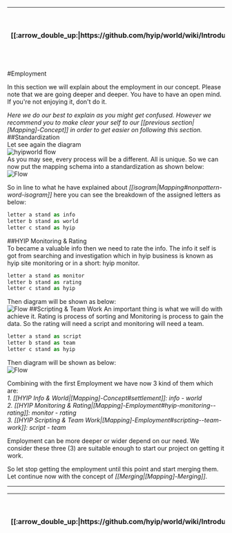<table>
  <thead>
    <tr>
      <th>[[:arrow_double_up:|https://github.com/hyip/world/wiki/Introduction]]</th>
      <th>[[:arrow_up_small:|https://github.com/hyipworld/hyipworld.github.io/wiki/Introduction]]</th>
      <th>[[:rewind:|Introduction]] [[Intro|Introduction]]</th>
      <th>[[:arrow_backward:|[Mapping]-Concept]] [[Prev|[Mapping]-Concept]]</th>
      <th>[[:repeat:|[Mapping]-Employment]] [[Reload|[Mapping]-Employment]]</th>
      <th>[[Next|[Mapping]-Merging]] [[:arrow_forward:|[Mapping]-Merging]]</th>
      <th>[[Last|[Mapping]-Overall]] [[:fast_forward:|[Mapping]-Overall]]</th>
      <th>[[:arrow_down_small:|https://github.com/hyip/rating]]</th>
      <th>[[:arrow_double_down:|https://github.com/hyip/rating/wiki/Introduction]]</th>
    </tr>
  </thead>
</table>
#Employment

In this section we will explain about the employment in our concept. Please note that we are going deeper and deeper. You have to have an open mind. If you're not enjoying it, don't do it.

_Here we do our best to explain as you might get confused. However we recommend you to make clear your self to our [[previous section|[Mapping]-Concept]] in order to get easier on following this section._
##Standardization  
Let see again the diagram  
![hyipworld flow](https://hyipworld.github.io/images/github/doc/figure6.png)  
As you may see, every process will be a different. All is unique. So we can now put the mapping schema into a standardization as shown below:  
![Flow](https://hyipworld.github.io/images/github/doc/figure7.png)  

So in line to what he have explained about _[[isogram|Mapping#nonpattern-word-isogram]]_ here you can see the breakdown of the assigned letters as below: 
```js
letter a stand as info  
letter b stand as world  
letter c stand as hyip  
```
##HYIP Monitoring & Rating  
To became a valuable info then we need to rate the info. The info it self is got from searching and investigation which in hyip business is known as hyip site monitoring or in a short: hyip monitor.  
```js
letter a stand as monitor  
letter b stand as rating  
letter c stand as hyip  
```
Then diagram will be shown as below:  
![Flow](https://hyipworld.github.io/images/github/doc/figure8.png)
##Scripting & Team Work
An important thing is what we will do with achieve it. Rating is process of sorting and Monitoring is process to gain the data. So the rating will need a script and monitoring will need a team.    
```js
letter a stand as script  
letter b stand as team  
letter c stand as hyip  
```
Then diagram will be shown as below:  
![Flow](https://hyipworld.github.io/images/github/doc/figure9.png)

Combining with the first Employment we have now 3 kind of them which are:  
_1. [[HYIP Info & World|[Mapping]-Concept#settlement]]: info - world_  
_2. [[HYIP Monitoring & Rating|[Mapping]-Employment#hyip-monitoring--rating]]</a>: monitor - rating_  
_3. [[HYIP Scripting & Team Work|[Mapping]-Employment#scripting--team-work]]: script - team_  

Employment can be more deeper or wider depend on our need. We consider these three (3) are suitable enough to start our project on getting it work. 

So let stop getting the employment until this point and start merging them.  
Let continue now with the concept of _[[Merging|[Mapping]-Merging]]_.
***
<table>
  <thead>
    <tr>
      <th>[[:arrow_double_up:|https://github.com/hyip/world/wiki/Introduction]]</th>
      <th>[[:arrow_up_small:|https://github.com/hyipworld/hyipworld.github.io/wiki/Introduction]]</th>
      <th>[[:rewind:|Introduction]] [[Intro|Introduction]]</th>
      <th>[[:arrow_backward:|[Mapping]-Concept]] [[Prev|[Mapping]-Concept]]</th>
      <th>[[:repeat:|[Mapping]-Employment]] [[Reload|[Mapping]-Employment]]</th>
      <th>[[Next|[Mapping]-Merging]] [[:arrow_forward:|[Mapping]-Merging]]</th>
      <th>[[Last|[Mapping]-Overall]] [[:fast_forward:|[Mapping]-Overall]]</th>
      <th>[[:arrow_down_small:|https://github.com/hyip/rating]]</th>
      <th>[[:arrow_double_down:|https://github.com/hyip/rating/wiki/Introduction]]</th>
    </tr>
  </thead>
</table>
